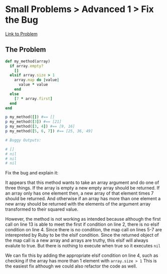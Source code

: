 # Small Problems > Advanced 1 > Fix the Bug

[Link to Problem](https://launchschool.com/exercises/143443fd)

## The Problem

```ruby
def my_method(array)
  if array.empty?
    []
  elsif array.size > 1
    array.map do |value|
      value * value
    end
  else
    [7 * array.first]
  end
end

p my_method([]) #== []
p my_method([3]) #== [21]
p my_method([3, 4]) #== [9, 16]
p my_method([5, 6, 7]) #== [25, 36, 49]

# Buggy Outputs:

# []
# nil
# nil
# nil
```

Fix the bug and explain it:

It appears that this method  wants to take an array argument and do one of three things. If the array is empty a new empty array should be returned. If an array only has one element then, a new array of that element times 7 should be returned. And otherwise if an array has more than one element a new array should be returned with the elements of the argument array transformed to their squared value.

However, the method is not working as intended because although the first call on line 13 is able to meet the first if condition on line 2, there is no elsif condition on line 4. Since there is no condition, the map call on lines 5-7 are interepreted by Ruby to be the elsif condition. Since the returned object of the map call is a new array and arrays are truthy, this elsif will always evalute to true. But there is nothing to execute when true so it executes `nil`

We can fix this by adding the appropriate elsif condition on line 4, such as checking if the array has more than 1 element with `array.size > 1` This is the easiest fix although we could also refactor the code as well.
